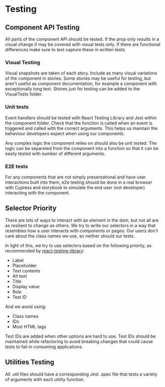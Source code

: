 # Testing

## Component API Testing

All parts of the component API should be tested. If the prop only results in a visual change it may be covered with visual tests only. If there are functional differences make sure to test capture these in written tests.

### Visual Testing

Visual snapshots are taken of each story. Include as many visual variations of the component in stories.
Some stories may be useful for testing, but aren't useful as component documentation, for example a component with exceptionally long text. Stoires just for testing can be added to the VisualTests folder.

### Unit tests

Event handlers should be tested with React Testing Library and Jest within the component folder. Check that the function is called when an event is triggered and called with the correct arguments. This helps us maintain the behaviour developers expect when using our components.

Any complex logic the component relies on should also be unit tested. The logic can be separeted from the component into a function so that it can be easily tested with number of different arguments.

### E2E tests

For any components that are not simply presentational and have user interactions built into them, e2e testing should be done in a real browser with Cypress and storybook to simulate the end user (not developer) interacting with the component.

## Selector Priority

There are lots of ways to interact with an element in the dom, but not all are as resilient to change as others. We try to write our selectors in a way that resembles how a user interacts with components or pages. Our users don’t care about the class names we use, so neither should our tests.

In light of this, we try to use selectors based on the following priority, as recommended by [react-testing-library](https://testing-library.com/docs/guide-which-query):

- Label
- Placeholder
- Text contents
- Alt text
- Title
- Display value
- Role
- Test ID

And we avoid using:

- Class names
- IDs
- Most HTML tags

Test IDs are added when other options are hard to use.
Test IDs should be maintained while refactoring to avoid breaking changes that could cause tests to fail in consuming applications.

## Utilities Testing

All .util files should have a corresponding Jest .spec file that tests a variety of arguments with each utility function.
